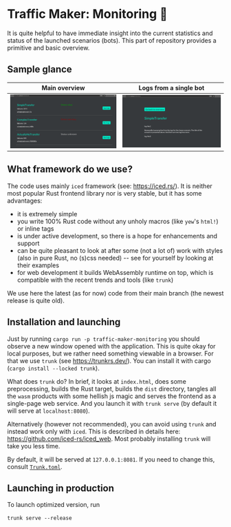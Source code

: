# Traffic Maker: Monitoring 👀

It is quite helpful to have immediate insight into the current statistics and status of the launched scenarios (bots).
This part of repository provides a primitive and basic overview.

## Sample glance

|        Main overview        | Logs from a single bot  |
|:---------------------------:|:-----------------------:|
| ![](resources/overview.png) | ![](resources/logs.png) |

## What framework do we use?

The code uses mainly `iced` framework (see: https://iced.rs/). It is neither most popular Rust frontend library nor 
is very stable, but it has some advantages:
 - it is extremely simple
 - you write 100% Rust code without any unholy macros (like `yew`'s `html!`) or inline tags
 - is under active development, so there is a  hope for enhancements and support
 - can be quite pleasant to look at after some (not a lot of) work with styles (also in pure Rust, no (s)css needed) -- see for yourself by looking at their examples 
 - for web development it builds WebAssembly runtime on top, which is compatible with the recent trends and tools (like `trunk`)

We use here the latest (as for now) code from their main branch (the newest release is quite old).

## Installation and launching

Just by running `cargo run -p traffic-maker-monitoring` you should observe a new window opened with the application. 
This is quite okay for local purposes, but we rather need something viewable in a browser. 
For that we use `trunk` (see https://trunkrs.dev/). You can install it with cargo (`cargo install --locked trunk`).

What does `trunk` do? In brief, it looks at `index.html`, does some preprocessing, builds the Rust target, builds the `dist` directory,
tangles all the `wasm` products with some hellish js magic and serves the frontend as a single-page web service. 
And you launch it with `trunk serve` (by default it will serve at `localhost:8080`).

Alternatively (however not recommended), you can avoid using `trunk` and instead work only with `iced`. 
This is described in details here: https://github.com/iced-rs/iced_web.
Most probably installing `trunk` will take you less time.

By default, it will be served at `127.0.0.1:8081`.
If you need to change this, consult [`Trunk.toml`](Trunk.toml).

## Launching in production

To launch optimized version, run
```
trunk serve --release
```
